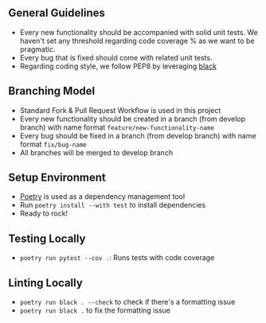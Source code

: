 ## General Guidelines
- Every new functionality should be accompanied with solid unit tests. We haven't set any threshold regarding code coverage % as we want to be pragmatic.
- Every bug that is fixed should come with related unit tests.
- Regarding coding style, we follow PEP8 by leveraging [black](https://pypi.org/project/black/)

## Branching Model
- Standard Fork & Pull Request Workflow is used in this project
- Every new functionality should be created in a branch (from develop branch) with name format `feature/new-functionality-name`
- Every bug should be fixed in a branch (from develop branch) with name format `fix/bug-name`
- All branches will be merged to develop branch

## Setup Environment
- [Poetry](https://python-poetry.org/) is used as a dependency management tool
- Run `poetry install --with test` to install dependencies 
- Ready to rock!

## Testing Locally
- `poetry run pytest --cov .`: Runs tests with code coverage

## Linting Locally
- `poetry run black . --check` to check if there's a formatting issue
- `poetry run black .` to fix the formatting issue